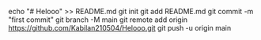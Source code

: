 echo "# Helooo" >> README.md
git init
git add README.md
git commit -m "first commit"
git branch -M main
git remote add origin https://github.com/Kabilan210504/Helooo.git
git push -u origin main
